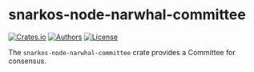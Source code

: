 # snarkos-node-narwhal-committee

[![Crates.io](https://img.shields.io/crates/v/snarkos-node-narwhal-committee.svg?color=neon)](https://crates.io/crates/snarkos-node-narwhal-committee)
[![Authors](https://img.shields.io/badge/authors-Aleo-orange.svg)](https://aleo.org)
[![License](https://img.shields.io/badge/License-Apache%202.0-blue.svg)](./LICENSE.md)

The `snarkos-node-narwhal-committee` crate provides a Committee for consensus.

